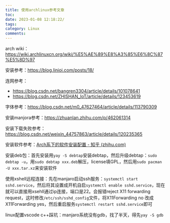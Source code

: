 ```yaml
---
title: 使用archlinux参考文章
toc: 
date: 2023-01-08 12:18:22/
tags:
category: Linux
comments:
---
```

arch wiki：<https://wiki.archlinuxcn.org/wiki/%E5%AE%89%E8%A3%85%E6%8C%87%E5%8D%97>

安装参考：<https://blog.linioi.com/posts/18/>

连网参考：
* <https://blog.csdn.net/bangren3304/article/details/101078641>
* <https://blog.csdn.net/ZHISHAN_IoT/article/details/123453619>

字体参考：<https://blog.csdn.net/m0_47627464/article/details/113790309>

安装manjora参考：https://zhuanlan.zhihu.com/p/462061314

安装下载失败参考：https://blog.csdn.net/weixin_44757863/article/details/120235365

安装软件参考：[Arch系下的软件安装配置 - 知乎 (zhihu.com)](https://zhuanlan.zhihu.com/p/588401074)

安装deb包：首先安装用`yay -S debtap`安装debtap，然后升级debtap：`sudo debtap -u`，用`sudo debtap xxx.deb`解压，license填GPL，然后用`sudo pacman -U xxx.tar.xz`来安装软件

使用xshell远程连接：先在manjaro启动ssh服务：`systemctl start sshd.service`，然后将其设置成开机自启`systemctl enable sshd.service`，现在就可以直接用xsehll通过ip连接，端口是22。会报错reject X11 forwarding request，这时修改`/etc/ssh/sshd_config`文件，将X11Forwarding no 改成 X11Forwarding yes，然后重启服务`systemctl restart sshd.service`即可

linux配置vscode c++踩坑：manjaro系统没有gdb，找了半天，得先`yay -S gdb`